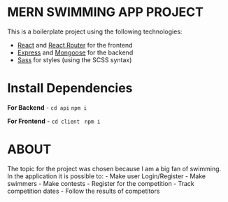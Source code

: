 # MERN SWIMMING APP PROJECT

This is a boilerplate project using the following technologies:
- [React](https://facebook.github.io/react/) and [React Router](https://reacttraining.com/react-router/) for the frontend
- [Express](http://expressjs.com/) and [Mongoose](http://mongoosejs.com/) for the backend
- [Sass](http://sass-lang.com/) for styles (using the SCSS syntax)


# Install Dependencies

**For Backend** - `cd api` `npm i`

**For Frontend** - `cd client` ` npm i`

# ABOUT

The topic for the project was chosen because I am a big fan of swimming.
In the application it is possible to:
    - Make user Login/Register
    - Make swimmers
    - Make contests
    - Register for the competition
    - Track competition dates
    - Follow the results of competitors